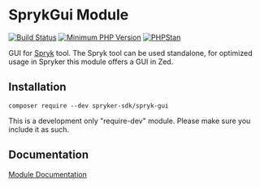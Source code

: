 # SprykGui Module
[![Build Status](https://api.travis-ci.org/spryker-sdk/spryk-gui.svg?branch=master)](https://travis-ci.org/spryker-sdk/spryk-gui)
[![Minimum PHP Version](http://img.shields.io/badge/php-%3E%3D%207.3-8892BF.svg)](https://php.net/)
[![PHPStan](https://img.shields.io/badge/PHPStan-enabled-brightgreen.svg?style=flat)](https://github.com/phpstan/phpstan)

GUI for [Spryk](https://github.com/spryker-sdk/spryk/) tool. The Spryk tool can be used standalone, for optimized usage in Spryker this module offers a GUI in Zed.

## Installation

```
composer require --dev spryker-sdk/spryk-gui
```

This is a development only "require-dev" module. Please make sure you include it as such.

## Documentation

[Module Documentation](https://academy.spryker.com/developing_with_spryker/module_guide/modules.html)
